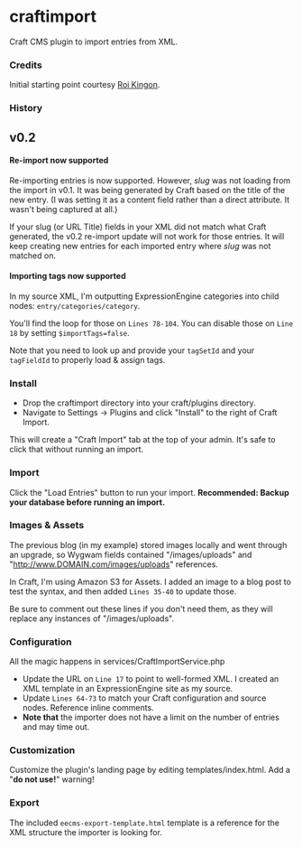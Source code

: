 craftimport
============

Craft CMS plugin to import entries from XML.

### Credits

Initial starting point courtesy [Roi Kingon](https://plus.google.com/112173526450245116573/posts).

### History

## v0.2

#### Re-import now supported

Re-importing entries is now supported. However, *slug* was not loading from the import in v0.1. It was being generated by Craft based on the title of the new entry. (I was setting it as a content field rather than a direct attribute. It wasn't being captured at all.)

If your slug (or URL Title) fields in your XML did not match what Craft generated, the v0.2 re-import update will not work for those entries. It will keep creating new entries for each imported entry where *slug* was not matched on.

#### Importing tags now supported

In my source XML, I'm outputting ExpressionEngine categories into child nodes: `entry/categories/category`.

You'll find the loop for those on `Lines 78-104`. You can disable those on `Line 18` by setting `$importTags=false`.

Note that you need to look up and provide your `tagSetId` and your `tagFieldId` to properly load & assign tags.

### Install

* Drop the craftimport directory into your craft/plugins directory.
* Navigate to Settings -> Plugins and click "Install" to the right of Craft Import.

This will create a "Craft Import" tab at the top of your admin. It's safe to click that without running an import.

### Import

Click the "Load Entries" button to run your import. **Recommended: Backup your database before running an import.**

### Images & Assets

The previous blog (in my example) stored images locally and went through an upgrade, so Wygwam fields contained "/images/uploads" and "http://www.DOMAIN.com/images/uploads" references.

In Craft, I'm using Amazon S3 for Assets. I added an image to a blog post to test the syntax, and then added `Lines 35-40` to update those.

Be sure to comment out these lines if you don't need them, as they will replace any instances of "/images/uploads".

### Configuration

All the magic happens in services/CraftImportService.php

* Update the URL on `Line 17` to point to well-formed XML. I created an XML template in an ExpressionEngine site as my source.
* Update `Lines 64-73` to match your Craft configuration and source nodes. Reference inline comments.
* **Note that** the importer does not have a limit on the number of entries and may time out.

### Customization

Customize the plugin's landing page by editing templates/index.html. Add a "**do not use!**" warning!

### Export

The included `eecms-export-template.html` template is a reference for the XML structure the importer is looking for.

